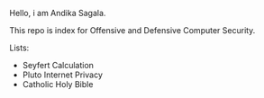 Hello, i am Andika Sagala.

This repo is index for Offensive and Defensive Computer Security.

Lists:
- Seyfert Calculation
- Pluto Internet Privacy
- Catholic Holy Bible
